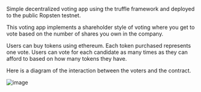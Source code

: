 Simple decentralized voting app using the truffle framework and deployed to the public Ropsten testnet.

This voting app implements a shareholder style of voting where you get to vote based on the number of shares
you own in the company. 

Users can buy tokens using ethereum. Each token purchased represents one vote. Users
can vote for each candidate as many times as they can afford to based on how many tokens they have. 

Here is a diagram of the interaction between the voters and the contract.

![image](https://user-images.githubusercontent.com/3628956/34448051-aa9de89e-ecaf-11e7-8261-18e4b508fb8a.png)

